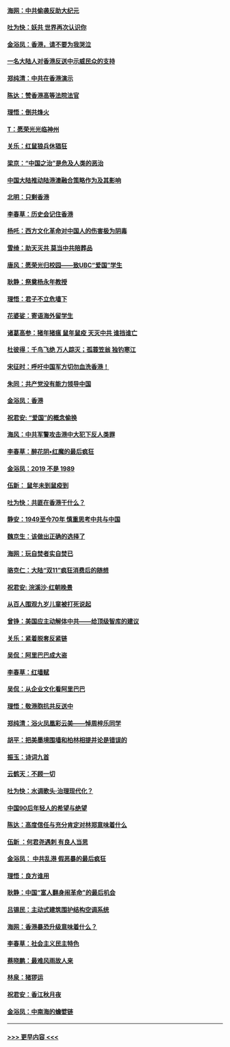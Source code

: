 #### [海网：中共偷袭反助大纪元](../pages/nsc993/n11673515.md?t=11222044) 
#### [吐为快：妖共 世界再次认识你](../pages/nsc993/n11673506.md?t=11222044) 
#### [金浴凤：香港，请不要为我哭泣](../pages/nsc993/n11673248.md?t=11222044) 
#### [一名大陆人对香港反送中示威民众的支持](../pages/nsc993/n11672615.md?t=11222044) 
#### [郑纯清：中共在香港演示](../pages/nsc993/n11670539.md?t=11222044) 
#### [陈达：赞香港高等法院法官](../pages/nsc993/n11669542.md?t=11222044) 
#### [理悟：倒共烽火](../pages/nsc993/n11668844.md?t=11222044) 
#### [T：愿荣光光临神州](../pages/nsc993/n11668421.md?t=11222044) 
#### [关乐：红鼠狼兵休猖狂](../pages/nsc993/n11668378.md?t=11222044) 
#### [梁京：“中国之治”是危及人类的恶治](../pages/nsc993/n11668328.md?t=11222044) 
#### [中国大陆推动陆港澳融合策略作为及其影响](../pages/nsc993/n11668157.md?t=11222044) 
#### [北明：只剩香港](../pages/nsc993/n11668002.md?t=11222044) 
#### [李春草：历史会记住香港](../pages/nsc993/n11667927.md?t=11222044) 
#### [杨吒：西方文化革命对中国人的伤害极为阴毒](../pages/nsc993/n11664521.md?t=11222044) 
#### [雪绮：助天灭共 莫当中共陪葬品](../pages/nsc993/n11662650.md?t=11222044) 
#### [唐风：愿荣光归校园——致UBC“爱国”学生](../pages/nsc993/n11662194.md?t=11222044) 
#### [耿静：祭奠杨永年教授](../pages/nsc993/n11662514.md?t=11222044) 
#### [理悟：君子不立危墙下](../pages/nsc993/n11662172.md?t=11222044) 
#### [花婆娑：寄语海外留学生](../pages/nsc993/n11662121.md?t=11222044) 
#### [诸葛高参：猪年猪瘟 鼠年鼠疫 天灭中共 谁挡谁亡](../pages/nsc993/n11661980.md?t=11222044) 
#### [杜彼得：千鸟飞绝 万人踪灭；孤蓑笠翁 独钓寒江](../pages/nsc993/n11661170.md?t=11222044) 
#### [宋征时：呼吁中国军方切勿血洗香港！](../pages/nsc993/n11415318.md?t=11222044) 
#### [朱同：共产党没有能力领导中国](../pages/nsc993/n11660421.md?t=11222044) 
#### [金浴凤：香港](../pages/nsc993/n11660419.md?t=11222044) 
#### [祝君安: “爱国”的概念偷换](../pages/nsc993/n11659706.md?t=11222044) 
#### [海风：中共军警攻击港中大犯下反人类罪](../pages/nsc993/n11659632.md?t=11222044) 
#### [李春草：醉花阴•红魔的最后疯狂](../pages/nsc993/n11659287.md?t=11222044) 
#### [金浴凤：2019 不是 1989](../pages/nsc993/n11657663.md?t=11222044) 
#### [伍新： 鼠年未到鼠疫到](../pages/nsc993/n11655098.md?t=11222044) 
#### [吐为快：共匪在香港干什么？](../pages/nsc993/n11654891.md?t=11222044) 
#### [静安：1949至今70年 慎重思考中共与中国](../pages/nsc993/n11651244.md?t=11222044) 
#### [魏京生：该做出正确的选择了](../pages/nsc993/n11653084.md?t=11222044) 
#### [海网：玩自焚者实自焚已](../pages/nsc993/n11652423.md?t=11222044) 
#### [骆克仁：大陆“双11”疯狂消费后的随想](../pages/nsc993/n11652305.md?t=11222044) 
#### [祝君安: 浣溪沙·红朝晚景](../pages/nsc993/n11652258.md?t=11222044) 
#### [从百人围观九岁儿童被打死说起](../pages/nsc993/n11651030.md?t=11222044) 
#### [曾铮：美国应主动解体中共——给顶级智库的建议](../pages/nsc993/n11649888.md?t=11222044) 
#### [关乐：紧着脱套反紧链](../pages/nsc993/n11649069.md?t=11222044) 
#### [吴侃：阿里巴巴成大盗](../pages/nsc993/n11645523.md?t=11222044) 
#### [李春草：红墙赋](../pages/nsc993/n11646389.md?t=11222044) 
#### [吴侃：从企业文化看阿里巴巴](../pages/nsc993/n11645476.md?t=11222044) 
#### [理悟：敬港胞抗共反送中](../pages/nsc993/n11645466.md?t=11222044) 
#### [郑纯清：浴火凤凰彩云美——悼周梓乐同学](../pages/nsc993/n11645155.md?t=11222044) 
#### [胡平：把美墨境围墙和柏林相提并论是错误的](../pages/nsc993/n11645134.md?t=11222044) 
#### [振玉：诗词九首](../pages/nsc993/n11644081.md?t=11222044) 
#### [云鹤天：不顾一切](../pages/nsc993/n11643508.md?t=11222044) 
#### [吐为快：水调歌头·治理现代化？](../pages/nsc993/n11643485.md?t=11222044) 
#### [中国90后年轻人的希望与绝望](../pages/nsc993/n11642317.md?t=11222044) 
#### [陈达：高度信任与充分肯定对林郑意味着什么](../pages/nsc993/n11641441.md?t=11222044) 
#### [伍新 ：何君尧遇刺 有良人当思](../pages/nsc993/n11641503.md?t=11222044) 
#### [金浴凤： 中共乱港  假恶暴的最后疯狂](../pages/nsc993/n11641495.md?t=11222044) 
#### [理悟：良方谁用](../pages/nsc993/n11641463.md?t=11222044) 
#### [耿静：中国“富人翻身闹革命”的最后机会](../pages/nsc993/n11640655.md?t=11222044) 
#### [吕锡民：主动式建筑围护结构空调系统](../pages/nsc993/n11640168.md?t=11222044) 
#### [海网：香港暴恐升级意味着什么？](../pages/nsc993/n11635904.md?t=11222044) 
#### [李春草：社会主义民主特色](../pages/nsc993/n11634657.md?t=11222044) 
#### [蔡晓鹏：最难风雨故人来](../pages/nsc993/n11633145.md?t=11222044) 
#### [林泉：猪猡运](../pages/nsc993/n11631469.md?t=11222044) 
#### [祝君安：香江秋月夜](../pages/nsc993/n11631440.md?t=11222044) 
#### [金浴凤：中南海的蟾嬖链](../pages/nsc993/n11631290.md?t=11222044) 

----
#### [ >>> 更早内容 <<< ](../indexes/nsc993-earlier.md)
